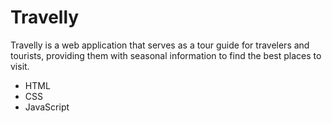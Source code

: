 # Travelly
Travelly is a web application that serves as a
tour guide for travelers and tourists,
providing them with seasonal information to
find the best places to visit.
* HTML
* CSS
* JavaScript
